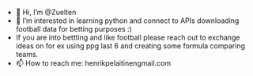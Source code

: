 - 👋 Hi, I’m @Zuelten
- 👀 I’m interested in learning python and connect to APIs downloading football data for betting purposes :)
- If you are into bettting and like football please reach out to exchange ideas on for ex using ppg last 6 and creating some formula comparing teams.
- 📫 How to reach me: henrikpelaitinengmail.com
